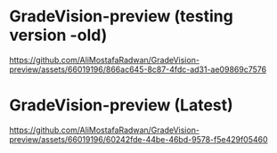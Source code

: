 # GradeVision-preview (testing version -old)



https://github.com/AliMostafaRadwan/GradeVision-preview/assets/66019196/866ac645-8c87-4fdc-ad31-ae09869c7576


# GradeVision-preview (Latest)



https://github.com/AliMostafaRadwan/GradeVision-preview/assets/66019196/60242fde-44be-46bd-9578-f5e429f05460

